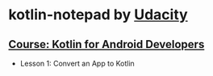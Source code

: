 # kotlin-notepad by [Udacity](https://www.udacity.com/)
## [Course: Kotlin for Android Developers](https://classroom.udacity.com/courses/ud888)
- Lesson 1: Convert an App to Kotlin
